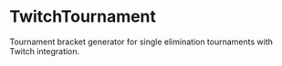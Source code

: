 # TwitchTournament
Tournament bracket generator for single elimination tournaments with Twitch integration.

